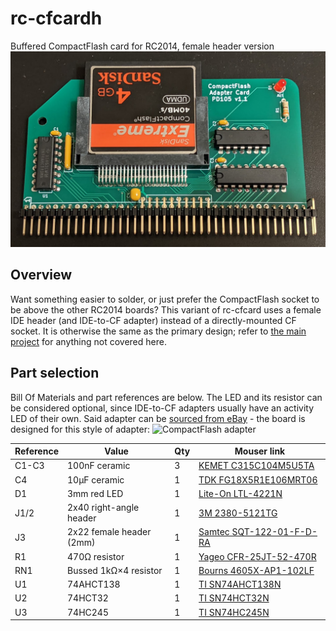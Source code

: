 # rc-cfcardh
 Buffered CompactFlash card for RC2014, female header version
![Assembled PD105H](/img/assembled.jpg)

## Overview
Want something easier to solder, or just prefer the CompactFlash socket to be above the other RC2014 boards? This variant of rc-cfcard uses a female IDE header (and IDE-to-CF adapter) instead of a directly-mounted CF socket. It is otherwise the same as the primary design; refer to [the main project](/..) for anything not covered here.

## Part selection
Bill Of Materials and part references are below. The LED and its resistor can be considered optional, since IDE-to-CF adapters usually have an activity LED of their own. Said adapter can be [sourced from eBay](https://www.ebay.com/sch/i.html?_nkw=ide+to+compact+flash+44+pin) - the board is designed for this style of adapter:
![CompactFlash adapter](/img/cf-adapter.jpg)

| Reference | Value | Qty | Mouser link |
| --------- | ----- | --- | ----------- |
| C1-C3 | 100nF ceramic | 3 | [KEMET C315C104M5U5TA](https://www.mouser.com/ProductDetail/C315C104M5U5TA7303) |
| C4 | 10μF ceramic | 1 | [TDK FG18X5R1E106MRT06](https://www.mouser.com/ProductDetail/FG18X5R1E106MRT06) |
| D1 | 3mm red LED | 1 | [Lite-On LTL-4221N](https://www.mouser.com/ProductDetail/LTL-4221N) |
| J1/2 | 2x40 right-angle header | 1 | [3M 2380-5121TG](https://www.mouser.com/ProductDetail/2380-5121TG) |
| J3 | 2x22 female header (2mm) | 1 | [Samtec SQT-122-01-F-D-RA](https://www.mouser.com/ProductDetail/200-SQT12201FDRA) |
| R1 | 470Ω resistor | 1 | [Yageo CFR-25JT-52-470R](https://www.mouser.com/ProductDetail/CFR-25JT-52-470R) |
| RN1 | Bussed 1kΩ×4 resistor | 1 | [Bourns 4605X-AP1-102LF](https://www.mouser.com/ProductDetail/4605X-AP1-102LF) |
| U1 | 74AHCT138 | 1 | [TI SN74AHCT138N](https://www.mouser.com/ProductDetail/SN74AHCT138N) |
| U2 | 74HCT32 | 1 | [TI SN74HCT32N](https://www.mouser.com/ProductDetail/SN74HCT32N) |
| U3 | 74HC245 | 1 | [TI SN74HC245N](https://www.mouser.com/ProductDetail/SN74HC245N) |